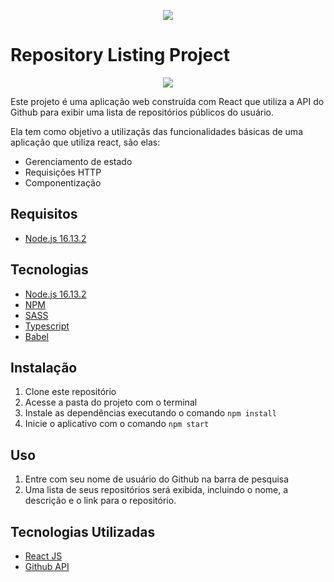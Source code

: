 <p  align="center">
   <img  src="https://i.ibb.co/SPGby68/jordanio.png"  />
</p>
<h1>Repository Listing Project</h1>
<p  align="center">
    <a href="https://www.figma.com/file/QmuBAwGLyIH6JXIm2Ls0v5/Untitled?node-id=2%3A42&t=xxXDTS96Kn7sxe3L-1">
        <img  src="https://i.ibb.co/RvFK26K/preview.png"  />
    </a>
</p>
<p>Este projeto é uma aplicação web construída com React que utiliza a API do Github para exibir uma lista de repositórios públicos do usuário.</p>
<p>Ela tem como objetivo a utilizaçãs das funcionalidades básicas de uma aplicação que utiliza react, são elas:</p>
<ul>
    <li>Gerenciamento de estado</li>
    <li>Requisições HTTP</li>
    <li>Componentização</li>
</ul>

<h2>Requisitos</h2>
<ul>
   <li><a href="https://nodejs.org/de/blog/release/v16.13.2/">Node.js 16.13.2</a></li>
</ul>
<h2>Tecnologias</h2>
<ul>
   <li><a href="https://nodejs.org/de/blog/release/v16.13.2/">Node.js 16.13.2</a></li>
   <li><a href="https://www.npmjs.com/">NPM</a></li>
   <li><a href="https://sass-lang.com/">SASS</a></li>
   <li><a href="https://www.typescriptlang.org/">Typescript</a></li>
   <li><a href="https://babeljs.io/">Babel</a></li>
</ul>
<h2>Instalação</h2>
<ol>
   <li>Clone este repositório</li>
   <li>Acesse a pasta do projeto com o terminal</li>
   <li>Instale as dependências executando o comando <code>npm install</code></li>
   <li>Inicie o aplicativo com o comando <code>npm start</code></li>
</ol>
<h2>Uso</h2>
<ol>
   <li>Entre com seu nome de usuário do Github na barra de pesquisa</li>
   <li>Uma lista de seus repositórios será exibida, incluindo o nome, a descrição e o link para o repositório.</li>
</ol>
<h2>Tecnologias Utilizadas</h2>
<ul>
   <li><a href="https://pt-br.reactjs.org/">React JS</a></li>
   <li><a href="https://docs.github.com/pt/rest">Github API</a></li>
</ul>
